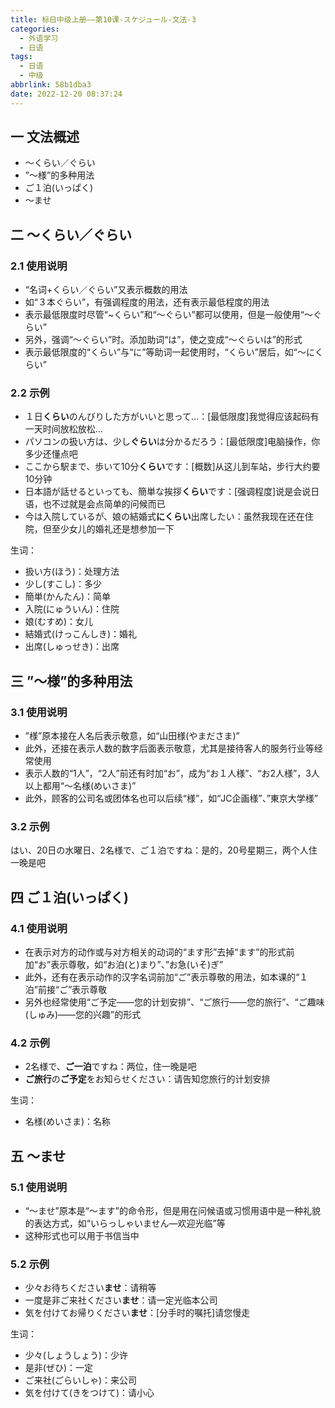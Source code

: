 ```yaml
---
title: 标日中级上册——第10课-スケジュール-文法-3
categories:
  - 外语学习
  - 日语
tags:
  - 日语
  - 中级
abbrlink: 58b1dba3
date: 2022-12-20 08:37:24
---
```

## 一 文法概述

* ～くらい／ぐらい
* ”～様”的多种用法
* ご１泊(いっぱく)
* ～ませ

<!--more-->

## 二 ～くらい／ぐらい

### 2.1 使用说明

* “名词+くらい／ぐらい”又表示概数的用法
* 如“３本ぐらい”，有强调程度的用法，还有表示最低程度的用法
* 表示最低限度时尽管“~くらい”和“～ぐらい”都可以使用，但是一般使用“～ぐらい”
* 另外，强调“～ぐらい”时。添加助词“は”，使之变成“～ぐらいは”的形式
* 表示最低限度的“くらい”与“に”等助词一起使用时，“くらい”居后，如“～にくらい”

### 2.2 示例

* １日**くらい**のんびりした方がいいと思って…：[最低限度]我觉得应该起码有一天时间放松放松...
* パソコンの扱い方は、少し**ぐらい**は分かるだろう：[最低限度]电脑操作，你多少还懂点吧
* ここから駅まで、歩いて10分**くらい**です：[概数]从这儿到车站，步行大约要10分钟
* 日本語が話せるといっても、簡単な挨拶**くらい**です：[强调程度]说是会说日语，也不过就是会点简单的问候而已
* 今は入院しているが、娘の結婚式**にくらい**出席したい：虽然我现在还在住院，但至少女儿的婚礼还是想参加一下

生词：

* 扱い方(ほう)：处理方法
* 少し(すこし)：多少
* 簡単(かんたん)：简单
* 入院(にゅういん)：住院
* 娘(むすめ)：女儿
* 結婚式(けっこんしき)：婚礼
* 出席(しゅっせき)：出席

## 三 ”～様”的多种用法

### 3.1 使用说明

* ”様”原本接在人名后表示敬意，如“山田様(やまださま)”
* 此外，还接在表示人数的数字后面表示敬意，尤其是接待客人的服务行业等经常使用
* 表示人数的“1人”，“2人”前还有时加“お”，成为“お１人様”、“お2人様”，3人以上都用“～名様(めいさま)”
* 此外，顾客的公司名或团体名也可以后续“様”，如“JC企画様”、”東京大学様”

### 3.2 示例

はい、20日の水曜日、2名様で、ご１泊ですね：是的，20号星期三，两个人住一晚是吧

## 四 ご１泊(いっぱく)

### 4.1 使用说明

* 在表示对方的动作或与对方相关的动词的“ます形”去掉“ます”的形式前加“お”表示尊敬，如“お泊(と)まり”、”お急(いそ)ぎ”
* 此外，还有在表示动作的汉字名词前加“ご”表示尊敬的用法，如本课的“１泊”前接“ご”表示尊敬
* 另外也经常使用“ご予定——您的计划安排”、“ご旅行——您的旅行”、“ご趣味(しゅみ)——您的兴趣”的形式

### 4.2 示例

* 2名様で、**ご一泊**ですね：两位，住一晚是吧
* **ご旅行**の**ご予定**をお知らせください：请告知您旅行的计划安排

生词：

* 名様(めいさま)：名称

## 五 ～ませ

### 5.1 使用说明

* “～ませ”原本是“～ます”的命令形，但是用在问候语或习惯用语中是一种礼貌的表达方式，如“いらっしゃいません—欢迎光临”等
* 这种形式也可以用于书信当中

### 5.2 示例

* 少々お待ちください**ませ**：请稍等
* 一度是非ご来社ください**ませ**：请一定光临本公司
* 気を付けてお帰りください**ませ**：[分手时的嘱托]请您慢走

生词：

* 少々(しょうしょう)：少许
* 是非(ぜひ)：一定
* ご来社(ごらいしゃ)：来公司
* 気を付けて(きをつけて)：请小心